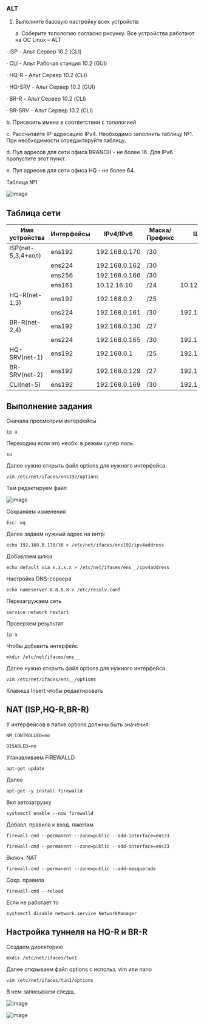 ### ALT
1. Выполните базовую настройку всех устройств:

	a. Соберите топологию согласно рисунку. Все устройства работают на OC Linux – ALT

· ISP - Альт Сервер 10.2 (CLI)

· CLI - Альт Рабочая станция 10.2 (GUI)

· HQ-R - Альт Сервер 10.2 (CLI)

· HQ-SRV - Альт Сервер 10.2 (GUI)

· BR-R - Альт Сервер 10.2 (CLI)

· BR-SRV - Альт Сервер 10.2 (CLI)

b. Присвоить имена в соответствии с топологией

c. Рассчитайте IP-адресацию IPv4. Необходимо заполнить таблицу №1. При необходимости отредактируйте таблицу.

d. Пул адресов для сети офиса BRANCH - не более 16. Для IPv6 пропустите этот пункт.

e. Пул адресов для сети офиса HQ - не более 64.

Таблица №1


![image](https://github.com/Julia666666666666666666/ALT/assets/148867585/0d007e45-b890-4145-bb39-ab9170d6b64d)

## Таблица сети 

|Имя устройства    | Интерфейсы| IPv4/IPv6   | Маска/Префикс|  	Шлюз      |
|------------------|-----------|-------------|--------------|-------------|
|ISP(net-5,3,4+кол)|ens192     |192.168.0.170| 	/30 	    |             |
|                  |ens224     |192.168.0.162| 	/30         |             |	
|                  |ens256     |192.168.0.166| 	/30 	    |             |
|                  |ens161     |10.12.16.10  |	/24         |10.12.16.254 |
|HQ-R(net-1,3)     |ens192     |192.168.0.2  |	/25 	    |             |
|                  |ens224     |192.168.0.161| 	/30 	    |192.168.0.162|
|BR-R(net-2,4)     |ens192     |192.168.0.130| 	/27 	    |             |
|                  |ens224     |192.168.0.165| 	/30 	    |192.168.0.166|
|HQ-SRV(net-1)     |ens192     |192.168.0.1  |	/25 	    |192.168.0.2  |
|BR-SRV(net-2)     |ens192     |192.168.0.129| 	/27 	    |192.168.0.130|
|CLI(net-5)        |ens192     |192.168.0.169| 	/30 	    |192.168.0.170|


## Выполнение задания 

Сначала просмотрим интерфейсы

```
ip a
```
Переходим если это необх. в режим супер поль.
```
su
```

Далее нужно открыть файл options для нужного интерфейса

```
vim /etc/net/ifaces/ens192/options
```
Там редактируем файл

![image](https://github.com/Julia666666666666666666/ALT/assets/148867585/f6f82dee-0af3-436c-9244-f713bae1ba07)


Сохраняем изменения

```
Esc: wq
```

Далее задаем нужный адрес на интр:

```
echo 192.168.0.170/30 > /etc/net/ifaces/ens192/ipv4address
```

Добавляем шлюз

```
echo default via x.x.x.x > /etc/net/ifaces/ens__/ipv4address
```

Настройка DNS-сервера

```
echo nameserver 8.8.8.8 > /etc/resolv.conf
```

Перезагружаем сеть

```
service network restart
```

Проверяем результат

```
ip a
```

Чтобы добавить интерфейс

```
mkdir /etc/net/ifaces/ens__
```

Далее нужно открыть файл options для нужного интерфейса

```
vim /etc/net/ifaces/ens__/options
```
Клавиша Insert чтобы редактировать


## NAT (ISP,HQ-R,BR-R)


У интерфейсов в папке options должны быть значения:
```
NM_CONTROLLED=no

DISABLED=no
```

Утанавливаем FIREWALLD

```
apt-get update
```
Далее

```
apt-get -y install firewalld
```

Вкл автозагрузку

```
systemctl enable --now firewalld
```

Добавл. правила к вход. пакетам

```
firewall-cmd --permanent --zone=public --add-interface=ens33

firewall-cmd --permanent --zone=public --add-interface=ens33
```

Включ. NAT

```
firewall-cmd --permanent --zone=public --add-masquerade
```

Сохр. правила

```
firewall-cmd --reload
```

Если не работает то 

```
systemctl disable network.service NetworkManager
```
## Настройка туннеля на HQ-R и BR-R

Создаем директорию
```
mkdir /etc/net/ifaces/tun1
```
Далее открываем файл options с использ. vim или nano

```
vim /etc/net/ifaces/tun1/options
```
В нем записываем следщ.

![image](https://github.com/Julia666666666666666666/ALT/assets/148867585/4bf042f7-d12f-4d79-8648-6cfba381f99a)


![image](https://github.com/Julia666666666666666666/ALT/assets/148867585/6b6da3b9-bddd-441e-a421-6391df0f8df3)


